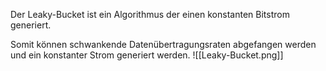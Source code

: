 Der Leaky-Bucket ist ein Algorithmus der einen konstanten Bitstrom generiert.

Somit können schwankende Datenübertragungsraten abgefangen werden und ein konstanter Strom generiert werden.
![[Leaky-Bucket.png]]